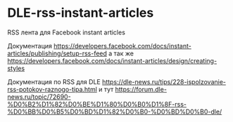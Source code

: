 # DLE-rss-instant-articles
RSS лента для Facebook instant articles

Документация https://developers.facebook.com/docs/instant-articles/publishing/setup-rss-feed а так же https://developers.facebook.com/docs/instant-articles/design/creating-styles 


Документация по RSS для DLE https://dle-news.ru/tips/228-ispolzovanie-rss-potokov-raznogo-tipa.html и тут https://forum.dle-news.ru/topic/72690-%D0%B2%D1%82%D0%BE%D1%80%D0%B0%D1%8F-rss-%D0%BB%D0%B5%D0%BD%D1%82%D0%B0-%D0%BD%D0%B0-dle/ 


